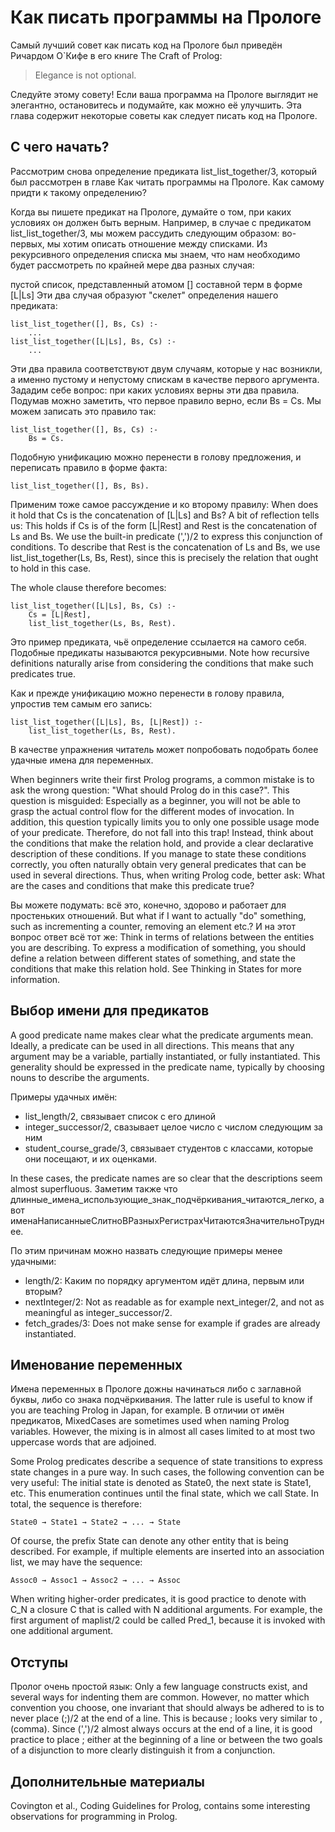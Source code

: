 # Как писать программы на Прологе

Самый лучший совет как писать код на Прологе был приведён Ричардом О`Кифе в его книге The Craft of Prolog:

> Elegance is not optional.

Следуйте этому совету! Если ваша программа на Прологе выглядит не элегантно, остановитесь и подумайте, как можно её улучшить. Эта глава содержит некоторые советы как следует писать код на Прологе.

## С чего начать?

Рассмотрим снова определение предиката list_list_together/3, который был рассмотрен в главе Как читать программы на Прологе. Как самому придти к такому определению?

Когда вы пишете предикат на Прологе, думайте о том, при каких условиях он должен быть верным. Например, в случае с предикатом list_list_together/3, мы можем рассудить следующим образом: во-первых, мы хотим описать отношение между списками. Из рекурсивного определения списка мы знаем, что нам необходимо будет рассмотреть по крайней мере два разных случая:

пустой список, представленный атомом []
составной терм в форме [L|Ls]
Эти два случая образуют "скелет" определения нашего предиката:

    list_list_together([], Bs, Cs) :-
        ...
    list_list_together([L|Ls], Bs, Cs) :-
        ...

Эти два правила соответствуют двум случаям, которые у нас возникли, а именно пустому и непустому спискам в качестве первого аргумента. Зададим себе вопрос: при каких условиях верны эти два правила. Подумав можно заметить, что первое правило верно, если Bs = Cs. Мы можем записать это правило так:

    list_list_together([], Bs, Cs) :-
        Bs = Cs.

Подобную унификацию можно перенести в голову предложения, и переписать правило в форме факта:

    list_list_together([], Bs, Bs).

Применим тоже самое рассуждение и ко второму правилу: When does it hold that Cs is the concatenation of [L|Ls] and Bs? A bit of reflection tells us: This holds if Cs is of the form [L|Rest] and Rest is the concatenation of Ls and Bs. We use the built-in predicate (',')/2 to express this conjunction of conditions. To describe that Rest is the concatenation of Ls and Bs, we use list_list_together(Ls, Bs, Rest), since this is precisely the relation that ought to hold in this case.

The whole clause therefore becomes:

    list_list_together([L|Ls], Bs, Cs) :-
        Cs = [L|Rest],
        list_list_together(Ls, Bs, Rest).

Это пример предиката, чьё определение ссылается на самого себя. Подобные предикаты называются рекурсивными. Note how recursive definitions naturally arise from considering the conditions that make such predicates true.

Как и прежде унификацию можно перенести в голову правила, упростив тем самым его запись:

    list_list_together([L|Ls], Bs, [L|Rest]) :-
        list_list_together(Ls, Bs, Rest).

В качестве упражнения читатель может попробовать подобрать более удачные имена для переменных.

When beginners write their first Prolog programs, a common mistake is to ask the wrong question: "What should Prolog do in this case?". This question is misguided: Especially as a beginner, you will not be able to grasp the actual control flow for the different modes of invocation. In addition, this question typically limits you to only one possible usage mode of your predicate. Therefore, do not fall into this trap! Instead, think about the conditions that make the relation hold, and provide a clear declarative description of these conditions. If you manage to state these conditions correctly, you often naturally obtain very general predicates that can be used in several directions. Thus, when writing Prolog code, better ask: What are the cases and conditions that make this predicate true?

Вы можете подумать: всё это, конечно, здорово и работает для простеньких отношений. But what if I want to actually "do" something, such as incrementing a counter, removing an element etc.? И на этот вопрос ответ всё тот же: Think in terms of relations between the entities you are describing. To express a modification of something, you should define a relation between different states of something, and state the conditions that make this relation hold. See Thinking in States for more information.

## Выбор имени для предикатов

A good predicate name makes clear what the predicate arguments mean. Ideally, a predicate can be used in all directions. This means that any argument may be a variable, partially instantiated, or fully instantiated. This generality should be expressed in the predicate name, typically by choosing nouns to describe the arguments.

Примеры удачных имён:

- list_length/2, связывает список с его длиной
- integer_successor/2, свазывает целое число с числом следующим за ним
- student_course_grade/3, связывает студентов с классами, которые они посещают, и их оценками.

In these cases, the predicate names are so clear that the descriptions seem almost superfluous. Заметим также что длинные_имена_использующие_знак_подчёркивания_читаются_легко, а вот именаНаписанныеСлитноВРазныхРегистрахЧитаютсяЗначительноТруднее.

По этим причинам можно назвать следующие примеры менее удачными:

- length/2: Каким по порядку аргументом идёт длина, первым или вторым?
- nextInteger/2: Not as readable as for example next_integer/2, and not as meaningful as integer_successor/2.
- fetch_grades/3: Does not make sense for example if grades are already instantiated.

## Именование переменных

Имена переменных в Прологе дожны начинаться либо с заглавной буквы, либо со знака подчёркивания. The latter rule is useful to know if you are teaching Prolog in Japan, for example. В отличии от имён предикатов, MixedCases are sometimes used when naming Prolog variables. However, the mixing is in almost all cases limited to at most two uppercase words that are adjoined.

Some Prolog predicates describe a sequence of state transitions to express state changes in a pure way. In such cases, the following convention can be very useful: The initial state is denoted as State0, the next state is State1, etc. This enumeration continues until the final state, which we call State. In total, the sequence is therefore:

    State0 → State1 → State2 → ... → State

Of course, the prefix State can denote any other entity that is being described. For example, if multiple elements are inserted into an association list, we may have the sequence:

    Assoc0 → Assoc1 → Assoc2 → ... → Assoc

When writing higher-order predicates, it is good practice to denote with C_N a closure C that is called with N additional arguments. For example, the first argument of maplist/2 could be called Pred_1, because it is invoked with one additional argument.

## Отступы

Пролог очень простой язык: Only a few language constructs exist, and several ways for indenting them are common. However, no matter which convention you choose, one invariant that should always be adhered to is to never place (;)/2 at the end of a line. This is because ; looks very similar to , (comma). Since (',')/2 almost always occurs at the end of a line, it is good practice to place ; either at the beginning of a line or between the two goals of a disjunction to more clearly distinguish it from a conjunction.

## Дополнительные материалы

Covington et al., Coding Guidelines for Prolog, contains some interesting observations for programming in Prolog.
